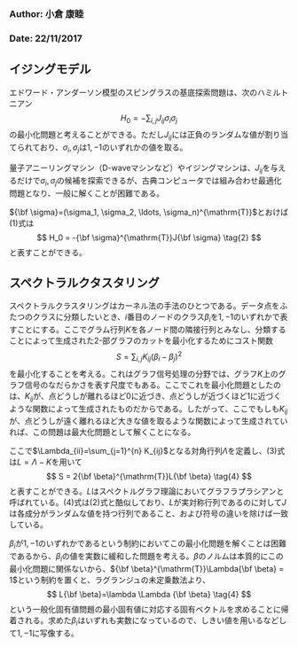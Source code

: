 ### Author: 小倉 康睦
### Date: 22/11/2017

## イジングモデル
エドワード・アンダーソン模型のスピングラスの基底探索問題は、次のハミルトニアン
$$
H_0 = -\sum_{i,j} J_{ij}\sigma_i \sigma_j \tag{1}
$$の最小化問題と考えることができる。ただし$J_{ij}$には正負のランダムな値が割り当てられており、$\sigma_i,\sigma_j$は$1,-1$のいずれかの値を取る。

量子アニーリングマシン（D-waveマシンなど）やイジングマシンは、$J_{ij}$を与えるだけで$\sigma_i, \sigma_j$の候補を探索できるが、古典コンピュータでは組み合わせ最適化問題となり、一般に解くことが困難である。

${\bf \sigma}=(\sigma_1, \sigma_2, \ldots, \sigma_n)^{\mathrm{T}}$とおけば$(1)$式は
$$
H_0 = -{\bf \sigma}^{\mathrm{T}}J{\bf \sigma} \tag{2}
$$と表すことができる。

## スペクトラルクタスタリング
スペクトラルクラスタリングはカーネル法の手法のひとつである。データ点をふたつのクラスに分類したいとき、$i$番目のノードのクラス$\beta_i$を$1,-1$のいずれかで表すことにする。ここでグラム行列$K$を各ノード間の隣接行列とみなし、分類することによって生成された2-部グラフのカットを最小化するためにコスト関数
$$
S=\sum_{i,j}K_{ij}(\beta_i - \beta_j)^2 \tag{3}
$$を最小化することを考える。これはグラフ信号処理の分野では、グラフ$K$上のグラフ信号のなだらかさを表す尺度でもある。ここでこれを最小化問題としたのは、$K_{ij}$が、点どうしが離れるほど$0$に近づき、点どうしが近づくほど$1$に近づくような関数によって生成されたものだからである。したがって、ここでもしも$K_{ij}$が、点どうしが遠く離れるほど大きな値を取るような関数によって生成されていれば、この問題は最大化問題として解くことになる。

ここで$\Lambda_{ii}=\sum_{j=1}^{n} K_{ij}$となる対角行列$\Lambda$を定義し、$(3)$式は$L=\Lambda-K$を用いて
$$
S = 2{\bf \beta}^{\mathrm{T}}L{\bf \beta} \tag{4}
$$と表すことができる。$L$はスペクトルグラフ理論においてグラフラプラシアンと呼ばれている。$(4)$式は$(2)$式と酷似しており、$L$が実対称行列であるのに対して$J$は各成分がランダムな値を持つ行列であること、および符号の違いを除けば一致している。

$\beta_i$が$1,-1$のいずれかであるという制約においてこの最小化問題を解くことは困難であるから、$\beta_i$の値を実数に緩和した問題を考える。$\beta$のノルムは本質的にこの最小化問題に関係ないから、${\bf \beta}^{\mathrm{T}}\Lambda{\bf \beta} = 1$という制約を置くと、ラグランジュの未定乗数法より、
$$
L{\bf \beta}=\lambda \Lambda {\bf \beta} \tag{4}
$$という一般化固有値問題の最小固有値に対応する固有ベクトルを求めることに帰着される。求めた$\beta_i$はいずれも実数になっているので、しきい値を用いるなどして$1,-1$に写像する。